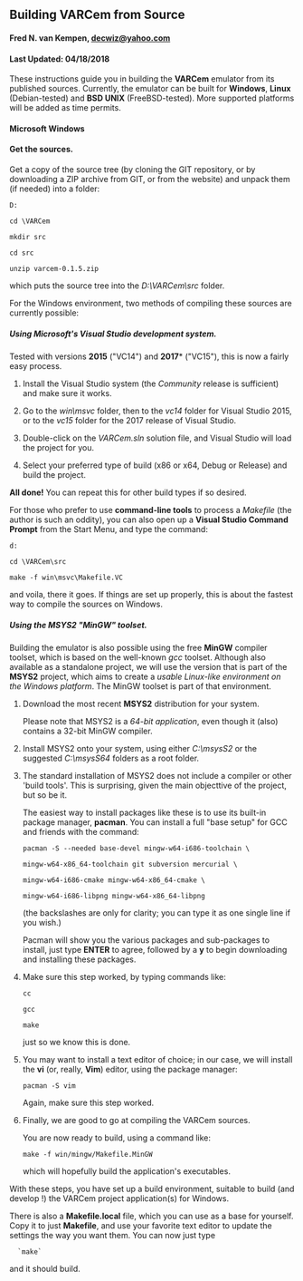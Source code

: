 ## Building VARCem from Source


#### Fred N. van Kempen, <decwiz@yahoo.com>

#### Last Updated: 04/18/2018


These instructions guide you in building the **VARCem** emulator from
its published sources. Currently, the emulator can be built for **Windows**,
**Linux** (Debian-tested) and **BSD UNIX** (FreeBSD-tested). More supported 
platforms will be added as time permits.


#### Microsoft Windows

#### Get the sources.
Get a copy of the source tree (by cloning the GIT repository, or
by downloading a ZIP archive from GIT, or from the website) and
unpack them (if needed) into a folder:

  `D:`
  
  `cd \VARCem`
  
  `mkdir src`
  
  `cd src`
  
  `unzip varcem-0.1.5.zip`

which puts the source tree into the *D:\VARCem\src* folder.

For the Windows environment, two methods of compiling these sources are currently possible:

##### Using Microsoft's Visual Studio development system.
Tested with versions **2015** ("VC14") and **2017*** ("VC15"), this is now a
fairly easy process.

1.  Install the Visual Studio system (the *Community* release is sufficient) and make sure it works.

2.  Go to the *win\msvc* folder, then to the *vc14* folder for Visual Studio 2015, or to the *vc15* folder for the 2017 release of Visual Studio.

3.  Double-click on the *VARCem.sln* solution file, and Visual Studio will load the project for you.

4.  Select your preferred type of build (x86 or x64, Debug or Release) and build the project.

**All done!**  You can repeat this for other build types if so desired.

For those who prefer to use **command-line tools** to process a *Makefile* (the author is such an oddity), you can also open up a **Visual Studio Command Prompt** from the Start Menu, and type the command:

  `d:`

  `cd \VARCem\src`

  `make -f win\msvc\Makefile.VC`
  
and voila, there it goes. If things are set up properly, this is about the fastest way to compile the sources on Windows.

##### Using the MSYS2 "MinGW" toolset.
Building the emulator is also possible using the free **MinGW** compiler toolset, which is based on the well-known *gcc* toolset. Although also available as a standalone project, we will use the version that is part of the **MSYS2** project, which aims to create a *usable Linux-like environment on the Windows platform*. The MinGW toolset is part of that environment.

1.  Download the most recent **MSYS2** distribution for your system.

    Please note that MSYS2 is a *64-bit application*, even though it
    (also) contains a 32-bit MinGW compiler.

2.  Install MSYS2 onto your system, using either *C:\msysS2* or the
    suggested *C:\msysS64* folders as a root folder.

3.  The standard installation of MSYS2 does not include a compiler
    or other 'build tools'. This is surprising, given the main
    objecttive of the project, but so be it.

    The easiest way to install packages like these is to use its
    built-in package manager, **pacman**.  You can install a full
    "base setup" for GCC and friends with the command:

      `pacman -S --needed base-devel mingw-w64-i686-toolchain \`

      `mingw-w64-x86_64-toolchain git subversion mercurial \`

      `mingw-w64-i686-cmake mingw-w64-x86_64-cmake \`

      `mingw-w64-i686-libpng mingw-w64-x86_64-libpng`

    (the backslashes are only for clarity; you can type it as one
    single line if you wish.)

    Pacman will show you the various packages and sub-packages to
    install, just type **ENTER** to agree, followed by a **y** to begin
    downloading and installing these packages.

4.  Make sure this step worked, by typing commands like:

     `cc`

     `gcc`

     `make`

    just so we know this is done.

5.  You may want to install a text editor of choice; in our case, we
    will install the **vi** (or, really, **Vim**) editor, using the package
    manager:

      `pacman -S vim`

    Again, make sure this step worked.

6.  Finally, we are good to go at compiling the VARCem sources.

    You are now ready to build, using a command like:

      `make -f win/mingw/Makefile.MinGW`

    which will hopefully build the application's executables.

With these steps, you have set up a build environment, suitable
to build (and develop !) the VARCem project application(s) for
Windows.

There is also a **Makefile.local** file, which you can use as a base for
yourself.  Copy it to just **Makefile**, and use your favorite text editor
to update the settings the way you want them. You can now just type

      `make`

and it should build.
